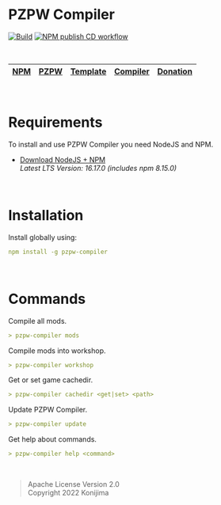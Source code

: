 # PZPW Compiler

[![Build](https://github.com/Konijima/pzpw-compiler/actions/workflows/Build.yml/badge.svg)](https://github.com/Konijima/pzpw-compiler/actions/workflows/Build.yml)
[![NPM publish CD workflow](https://github.com/Konijima/pzpw-compiler/actions/workflows/Publish.yml/badge.svg)](https://github.com/Konijima/pzpw-compiler/actions/workflows/Publish.yml)

<br>

[NPM](https://www.npmjs.com/search?q=pzpw) | [PZPW](https://github.com/Konijima/pzpw) | [Template](https://github.com/Konijima/pzpw-template) | [Compiler](https://github.com/Konijima/pzpw-compiler) | [Donation](https://paypal.me/Konijima)
|---|---|---|---|---|

<br>

# Requirements

To install and use PZPW Compiler you need NodeJS and NPM.
- [Download NodeJS + NPM](https://nodejs.org/en/download/)  
*Latest LTS Version: 16.17.0 (includes npm 8.15.0)*

<br>

# Installation

Install globally using:
```yml
npm install -g pzpw-compiler
```

<br>

# Commands

Compile all mods.
```yml
> pzpw-compiler mods
```

Compile mods into workshop.
```yml
> pzpw-compiler workshop
```

Get or set game cachedir.
```yml
> pzpw-compiler cachedir <get|set> <path>
```

Update PZPW Compiler.
```yml
> pzpw-compiler update
```

Get help about commands.
```yml
> pzpw-compiler help <command>
```

<br>

> Apache License Version 2.0  
> Copyright 2022 Konijima  
